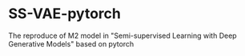 # SS-VAE-pytorch
The reproduce of M2 model in "Semi-supervised Learning with Deep Generative Models" based on pytorch

